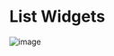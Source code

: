 # List Widgets

![image](https://raw.github.com/intermine/intermine-apps-c/master/list-widgets/example.png)